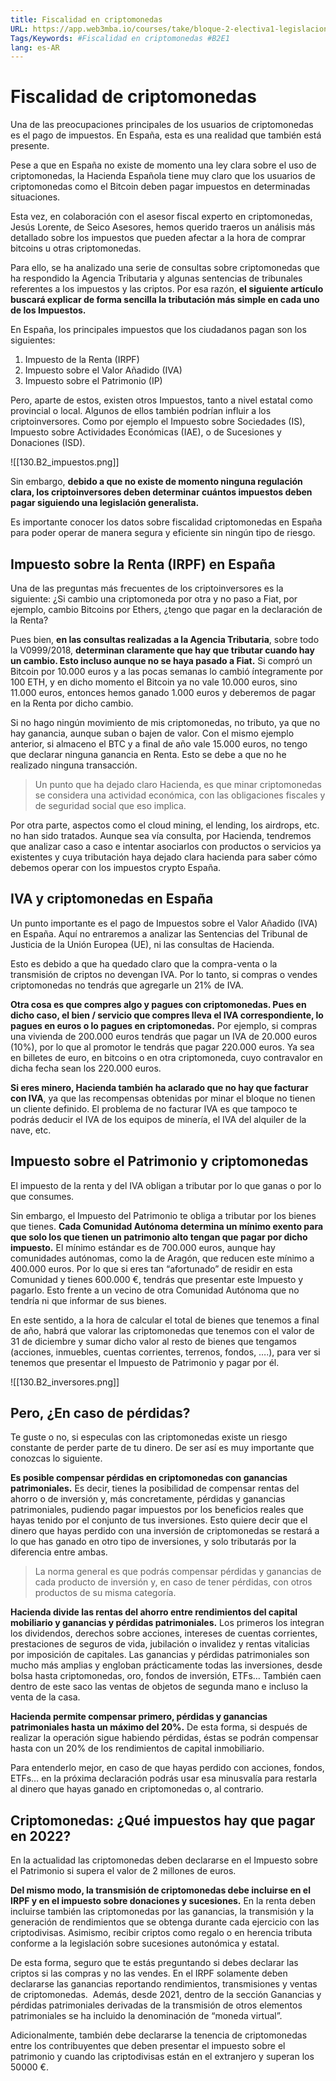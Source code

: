 ```yaml
---
title: Fiscalidad en criptomonedas
URL: https://app.web3mba.io/courses/take/bloque-2-electiva1-legislacion-en-cripto/texts/38191032-el1-02-fiscalidad-de-criptomonedas
Tags/Keywords: #Fiscalidad en criptomonedas #B2E1
lang: es-AR
---
```

# Fiscalidad de criptomonedas
Una de las preocupaciones principales de los usuarios de criptomonedas es el pago de impuestos. En España, esta es una realidad que también está presente.

Pese a que en España no existe de momento una ley clara sobre el uso de criptomonedas, la Hacienda Española tiene muy claro que los usuarios de criptomonedas como el Bitcoin deben pagar impuestos en determinadas situaciones.

Esta vez, en colaboración con el asesor fiscal experto en criptomonedas, Jesús Lorente, de Seico Asesores, hemos querido traeros un análisis más detallado sobre los impuestos que pueden afectar a la hora de comprar bitcoins u otras criptomonedas. 

Para ello, se ha analizado una serie de consultas sobre criptomonedas que ha respondido la Agencia Tributaria y algunas sentencias de tribunales referentes a los impuestos y las criptos. Por esa razón, **el siguiente artículo buscará explicar de forma sencilla la tributación más simple en cada uno de los Impuestos.**

En España, los principales impuestos que los ciudadanos pagan son los siguientes:
1. Impuesto de la Renta (IRPF)
2. Impuesto sobre el Valor Añadido (IVA)
3. Impuesto sobre el Patrimonio (IP)

Pero, aparte de estos, existen otros Impuestos, tanto a nivel estatal como provincial o local. Algunos de ellos también podrían influir a los criptoinversores. Como por ejemplo el Impuesto sobre Sociedades (IS), Impuesto sobre Actividades Económicas (IAE), o de Sucesiones y Donaciones (ISD).

![[130.B2_impuestos.png]]

Sin embargo, **debido a que no existe de momento ninguna regulación clara, los criptoinversores deben determinar cuántos impuestos deben pagar siguiendo una legislación generalista.** 

Es importante conocer los datos sobre fiscalidad criptomonedas en España para poder operar de manera segura y eficiente sin ningún tipo de riesgo.

## Impuesto sobre la Renta (IRPF) en España
Una de las preguntas más frecuentes de los criptoinversores es la siguiente: ¿Si cambio una criptomoneda por otra y no paso a Fiat, por ejemplo, cambio Bitcoins por Ethers, ¿tengo que pagar en la declaración de la Renta?

Pues bien, **en las consultas realizadas a la Agencia Tributaria**, sobre todo la V0999/2018, **determinan claramente que hay que tributar cuando hay un cambio. Esto incluso aunque no se haya pasado a Fiat.** Si compró un Bitcoin por 10.000 euros y a las pocas semanas lo cambió íntegramente por 100 ETH, y en dicho momento el Bitcoin ya no vale 10.000 euros, sino 11.000 euros, entonces hemos ganado 1.000 euros y deberemos de pagar en la Renta por dicho cambio.

Si no hago ningún movimiento de mis criptomonedas, no tributo, ya que no hay ganancia, aunque suban o bajen de valor. Con el mismo ejemplo anterior, si almaceno el BTC y a final de año vale 15.000 euros, no tengo que declarar ninguna ganancia en Renta. Esto se debe a que no he realizado ninguna transacción.

> Un punto que ha dejado claro Hacienda, es que minar criptomonedas se considera una actividad económica, con las obligaciones fiscales y de seguridad social que eso implica.

Por otra parte, aspectos como el cloud mining, el lending, los airdrops, etc. no han sido tratados. Aunque sea vía consulta, por Hacienda, tendremos que analizar caso a caso e intentar asociarlos con productos o servicios ya existentes y cuya tributación haya dejado clara hacienda para saber cómo debemos operar con los impuestos crypto España.

## IVA y criptomonedas en España
Un punto importante es el pago de Impuestos sobre el Valor Añadido (IVA) en España. Aquí no entraremos a analizar las Sentencias del Tribunal de Justicia de la Unión Europea (UE), ni las consultas de Hacienda. 

Esto es debido a que ha quedado claro que la compra-venta o la transmisión de criptos no devengan IVA. Por lo tanto, si compras o vendes criptomonedas no tendrás que agregarle un 21% de IVA.

**Otra cosa es que compres algo y pagues con criptomonedas. Pues en dicho caso, el bien / servicio que compres lleva el IVA correspondiente, lo pagues en euros o lo pagues en criptomonedas.** Por ejemplo, si compras una vivienda de 200.000 euros tendrás que pagar un IVA de 20.000 euros (10%), por lo que al promotor le tendrás que pagar 220.000 euros. Ya sea en billetes de euro, en bitcoins o en otra criptomoneda, cuyo contravalor en dicha fecha sean los 220.000 euros.

**Si eres minero, Hacienda también ha aclarado que no hay que facturar con IVA**, ya que las recompensas obtenidas por minar el bloque no tienen un cliente definido. El problema de no facturar IVA es que tampoco te podrás deducir el IVA de los equipos de minería, el IVA del alquiler de la nave, etc.

## Impuesto sobre el Patrimonio y criptomonedas
El impuesto de la renta y del IVA obligan a tributar por lo que ganas o por lo que consumes. 

Sin embargo, el Impuesto del Patrimonio te obliga a tributar por los bienes que tienes. **Cada Comunidad Autónoma determina un mínimo exento para que solo los que tienen un patrimonio alto tengan que pagar por dicho impuesto.** El mínimo estándar es de 700.000 euros, aunque hay comunidades autónomas, como la de Aragón, que reducen este mínimo a 400.000 euros. Por lo que si eres tan “afortunado” de residir en esta Comunidad y tienes 600.000 €, tendrás que presentar este Impuesto y pagarlo. Esto frente a un vecino de otra Comunidad Autónoma que no tendría ni que informar de sus bienes.

En este sentido, a la hora de calcular el total de bienes que tenemos a final de año, habrá que valorar las criptomonedas que tenemos con el valor de 31 de diciembre y sumar dicho valor al resto de bienes que tengamos (acciones, inmuebles, cuentas corrientes, terrenos, fondos, ….), para ver si tenemos que presentar el Impuesto de Patrimonio y pagar por él.

![[130.B2_inversores.png]]

## Pero, ¿En caso de pérdidas?
Te guste o no, si especulas con las criptomonedas existe un riesgo constante de perder parte de tu dinero. De ser así es muy importante que conozcas lo siguiente.

**Es posible compensar pérdidas en criptomonedas con ganancias patrimoniales.** Es decir, tienes la posibilidad de compensar rentas del ahorro o de inversión y, más concretamente, pérdidas y ganancias patrimoniales, pudiendo pagar impuestos por los beneficios reales que hayas tenido por el conjunto de tus inversiones. Esto quiere decir que el dinero que hayas perdido con una inversión de criptomonedas se restará a lo que has ganado en otro tipo de inversiones, y solo tributarás por la diferencia entre ambas.

> La norma general es que podrás compensar pérdidas y ganancias de cada producto de inversión y, en caso de tener pérdidas, con otros productos de su misma categoría.

**Hacienda divide las rentas del ahorro entre rendimientos del capital mobiliario y ganancias y pérdidas patrimoniales.** Los primeros los integran los dividendos, derechos sobre acciones, intereses de cuentas corrientes, prestaciones de seguros de vida, jubilación o invalidez y rentas vitalicias por imposición de capitales. Las ganancias y pérdidas patrimoniales son mucho más amplias y engloban prácticamente todas las inversiones, desde bolsa hasta criptomonedas, oro, fondos de inversión, ETFs… También caen dentro de este saco las ventas de objetos de segunda mano e incluso la venta de la casa.

**Hacienda permite compensar primero, pérdidas y ganancias patrimoniales hasta un máximo del 20%.** De esta forma, si después de realizar la operación sigue habiendo pérdidas, éstas se podrán compensar hasta con un 20% de los rendimientos de capital inmobiliario. 

Para entenderlo mejor, en caso de que hayas perdido con acciones, fondos, ETFs… en la próxima declaración podrás usar esa minusvalía para restarla al dinero que hayas ganado en criptomonedas o, al contrario.

## Criptomonedas:  ¿Qué impuestos hay que pagar en 2022?
En la actualidad las criptomonedas deben declararse en el Impuesto sobre el Patrimonio si supera el valor de 2 millones de euros.

**Del mismo modo, la transmisión de criptomonedas debe incluirse en el IRPF y en el impuesto sobre donaciones y sucesiones.** En la renta deben incluirse también las criptomonedas por las ganancias, la transmisión y la generación de rendimientos que se obtenga durante cada ejercicio con las criptodivisas. Asimismo, recibir criptos como regalo o en herencia tributa conforme a la legislación sobre sucesiones autonómica y estatal.

De esta forma, seguro que te estás preguntando si debes declarar las criptos si las compras y no las vendes. En el IRPF solamente deben declararse las ganancias reportando rendimientos, transmisiones y ventas de criptomonedas.  Además, desde 2021, dentro de la sección Ganancias y pérdidas patrimoniales derivadas de la transmisión de otros elementos patrimoniales se ha incluido la denominación de “moneda virtual”.

Adicionalmente, también debe declararse la tenencia de criptomonedas entre los contribuyentes que deben presentar el impuesto sobre el patrimonio y cuando las criptodivisas están en el extranjero y superan los 50000 €.